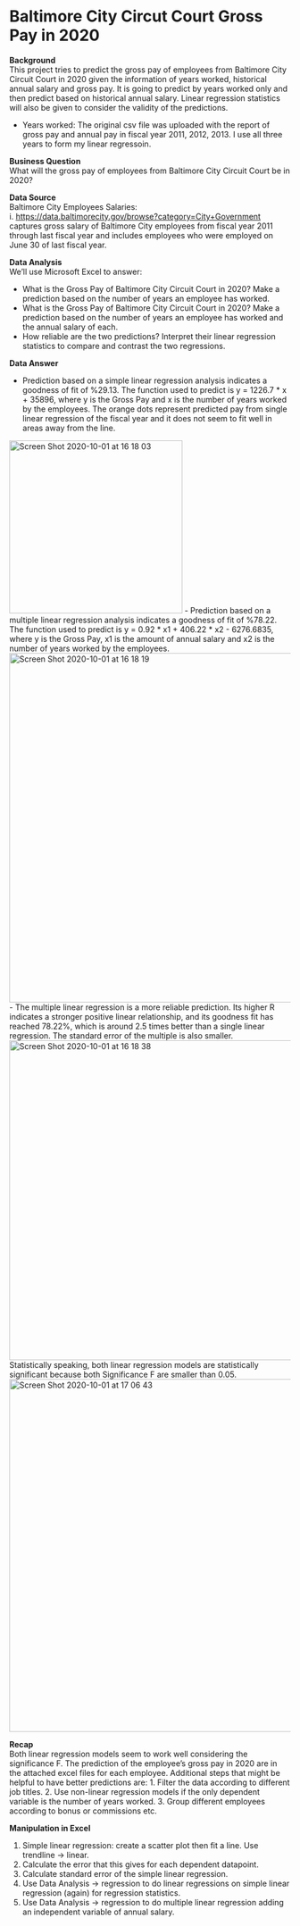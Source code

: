 # Baltimore City Circut Court Gross Pay in 2020
**Background**  
This project tries to predict the gross pay of employees from Baltimore City Circuit Court in 2020 given the information of years worked, historical annual salary and gross pay. It is going to predict by years worked only and then predict based on historical annual salary. Linear regression statistics will also be given to consider the validity of the predictions.   
- Years worked: The original csv file was uploaded with the report of gross pay and annual pay in fiscal year 2011, 2012, 2013. I use all three years to form my linear regressoin.  

**Business Question**  
What will the gross pay of employees from Baltimore City Circuit Court be in 2020?    

**Data Source**  
Baltimore City Employees Salaries:  
i. https://data.baltimorecity.gov/browse?category=City+Government captures gross salary of Baltimore City employees from fiscal year 2011 through last fiscal year and includes employees who were employed on June 30 of last fiscal year. 


**Data Analysis**   
We’ll use Microsoft Excel to answer:  
- What is the Gross Pay of Baltimore City Circuit Court in 2020? Make a prediction based on the number of years an employee has worked.  
- What is the Gross Pay of Baltimore City Circuit Court in 2020? Make a prediction based on the number of years an employee has worked and the annual salary of each.   
- How reliable are the two predictions? Interpret their linear regression statistics to compare and contrast the two regressions.  

**Data Answer**  
- Prediction based on a simple linear regression analysis indicates a goodness of fit of %29.13. The function used to predict is y = 1226.7 * x + 35896, where y is the Gross Pay and x is the number of years worked by the employees. The orange dots represent predicted pay from single linear regression of the fiscal year and it does not seem to fit well in areas away from the line.  
<img width="310" alt="Screen Shot 2020-10-01 at 16 18 03" src="https://user-images.githubusercontent.com/70663111/94858884-b3072380-0401-11eb-8dfb-47e722893873.png">  
- Prediction based on a multiple linear regression analysis indicates a goodness of fit of %78.22. The function used to predict is y = 0.92 * x1 + 406.22 * x2 - 6276.6835, where y is the Gross Pay, x1 is the amount of annual salary and  x2 is the number of years worked by the employees.  
<img width="626" alt="Screen Shot 2020-10-01 at 16 18 19" src="https://user-images.githubusercontent.com/70663111/94858918-bc908b80-0401-11eb-94ab-5b795624bcb4.png">  
- The multiple linear regression is a more reliable prediction. Its higher R indicates a stronger positive linear relationship, and its goodness fit has reached 78.22%, which is around 2.5 times better than a single linear regression. The standard error of the multiple is also smaller. 
<img width="573" alt="Screen Shot 2020-10-01 at 16 18 38" src="https://user-images.githubusercontent.com/70663111/94858947-c87c4d80-0401-11eb-8d86-39e907abc8c2.png">   
Statistically speaking, both linear regression models are statistically significant because both Significance F are smaller than 0.05. 
<img width="632" alt="Screen Shot 2020-10-01 at 17 06 43" src="https://user-images.githubusercontent.com/70663111/94863484-86a2d580-0408-11eb-9b41-73515e0a7cbc.png">




**Recap**     
Both linear regression models seem to work well considering the significance F. The prediction of the employee’s gross pay in 2020 are in the attached excel files for each employee. Additional steps that might be helpful to have better predictions are: 1. Filter the data according to different job titles. 2. Use non-linear regression models if the only dependent variable is the number of years worked. 3. Group different employees according to bonus or commissions etc.  



**Manipulation in Excel**
1. Simple linear regression: create a scatter plot then fit a line. Use trendline -> linear.  
2. Calculate the error that this gives for each dependent datapoint.  
3. Calculate standard error of the simple linear regression.  
4. Use Data Analysis -> regression to do linear regressions on simple linear regression (again) for regression statistics.  
5. Use Data Analysis -> regression to do multiple linear regression adding an independent variable of annual salary.  
